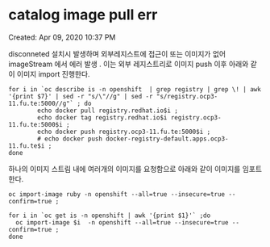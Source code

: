 # catalog  image pull err

Created: Apr 09, 2020 10:37 PM

disconneted 설치시 발생하며 외부레지스트에 접근이 또는 이미지가 없어 imageStream  에서 에러 발생 . 이는 외부 레지스트리로 이미지 push 이후 아래와 같이 이미지 import 진행한다.

	for i in `oc describe is -n openshift  | grep registry | grep \! | awk '{print $7}' | sed -r "s/\"//g" | sed -r "s/registry.ocp3-11.fu.te:5000//g"` ; do
	        echo docker pull registry.redhat.io$i ;
	        echo docker tag registry.redhat.io$i registry.ocp3-11.fu.te:5000$i ;
	        echo docker push registry.ocp3-11.fu.te:5000$i ;
	        # echo docker push docker-registry-default.apps.ocp3-11.fu.te$i ;
	done


하나의 이미지 스트림 내에 여러개의 이미지를 요청함으로 아래와 같이 이미지를 임포트 한다.

    oc import-image ruby -n openshift --all=true --insecure=true --confirm=true ;

    for i in `oc get is -n openshift | awk '{print $1}'` ;do  
      oc import-image $i  -n openshift --all=true --insecure=true --confirm=true ; 
    done
